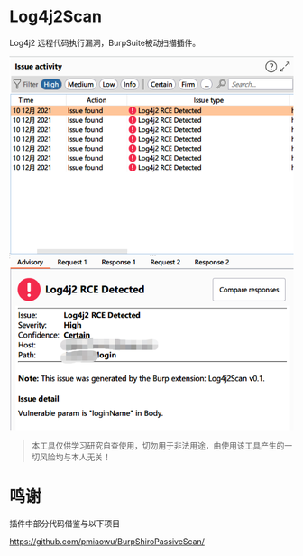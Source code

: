 # Log4j2Scan
Log4j2 远程代码执行漏洞，BurpSuite被动扫描插件。

![](screenshots/detected.png)


> 本工具仅供学习研究自查使用，切勿用于非法用途，由使用该工具产生的一切风险均与本人无关！

# 鸣谢
插件中部分代码借鉴与以下项目

https://github.com/pmiaowu/BurpShiroPassiveScan/
